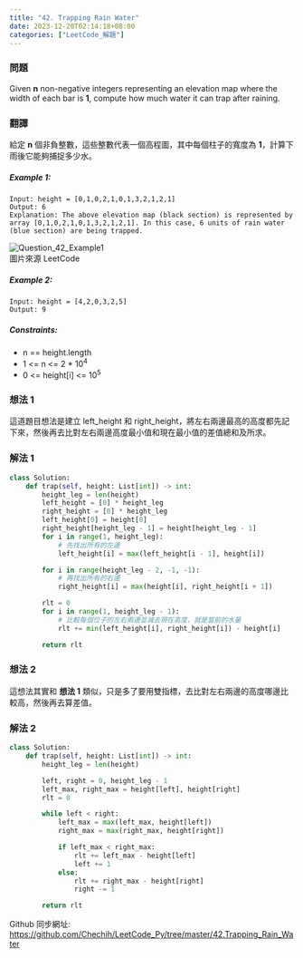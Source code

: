 ```yaml
---
title: "42. Trapping Rain Water"
date: 2023-12-20T02:14:18+08:00
categories: ["LeetCode_解題"]
---
```

### 問題
Given **n** non-negative integers representing an elevation map where the width of each bar is **1**, compute how much water it can trap after raining.

### 翻譯
給定 **n** 個非負整數，這些整數代表一個高程圖，其中每個柱子的寬度為 **1**，計算下雨後它能夠捕捉多少水。

##### Example 1:
    Input: height = [0,1,0,2,1,0,1,3,2,1,2,1]
    Output: 6
    Explanation: The above elevation map (black section) is represented by array [0,1,0,2,1,0,1,3,2,1,2,1]. In this case, 6 units of rain water (blue section) are being trapped.
![Question_42_Example1](https://assets.leetcode.com/uploads/2018/10/22/rainwatertrap.png "question_42_example1")  
圖片來源 LeetCode

##### Example 2:
    Input: height = [4,2,0,3,2,5]
    Output: 9

##### Constraints:
- n == height.length
- 1 <= n <= 2 * 10<sup>4</sup>
- 0 <= height[i] <= 10<sup>5</sup>

### 想法 1
這道題目想法是建立 left_height 和 right_height，將左右兩邊最高的高度都先記下來，然後再去比對左右兩邊高度最小值和現在最小值的差值總和及所求。
### 解法 1
```python
class Solution:
    def trap(self, height: List[int]) -> int:
        height_leg = len(height)
        left_height = [0] * height_leg
        right_height = [0] * height_leg
        left_height[0] = height[0]
        right_height[height_leg - 1] = height[height_leg - 1]
        for i in range(1, height_leg):
            # 先找出所有的左邊
            left_height[i] = max(left_height[i - 1], height[i])

        for i in range(height_leg - 2, -1, -1):
            # 再找出所有的右邊
            right_height[i] = max(height[i], right_height[i + 1])   

        rlt = 0
        for i in range(1, height_leg - 1):
            # 比較每個位子的左右兩邊並減去現在高度，就是當前的水量
            rlt += min(left_height[i], right_height[i]) - height[i]

        return rlt
```
### 想法 2
這想法其實和 **想法 1** 類似，只是多了要用雙指標，去比對左右兩邊的高度哪邊比較高，然後再去算差值。
### 解法 2
```python
class Solution:
    def trap(self, height: List[int]) -> int:
        height_leg = len(height)

        left, right = 0, height_leg - 1
        left_max, right_max = height[left], height[right]
        rlt = 0

        while left < right:
            left_max = max(left_max, height[left])
            right_max = max(right_max, height[right])

            if left_max < right_max:
                rlt += left_max - height[left]
                left += 1
            else:
                rlt += right_max - height[right]
                right -= 1

        return rlt
```

Github 同步網址:  
https://github.com/Chechih/LeetCode_Py/tree/master/42.Trapping_Rain_Water